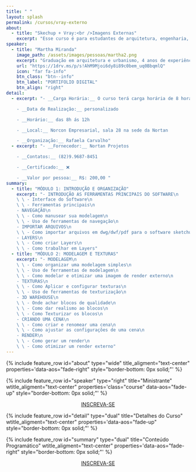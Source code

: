 ```yaml
---
title: " "
layout: splash
permalink: /cursos/vray-externo
about:
  - title: "Skechup + Vray:<br />Imagens Externas"
    excerpt: "Esse curso é para estudantes de arquitetura, engenharia, designers de interiores, profissionais atuantes na área e demais interessados em entender o software sketchup afim de elaborar maquetes 3D. Esse conteúdo é uma ferramenta extremamente importante para quem trabalha com a construção civil. __Se você busca melhorar suas apresentações de projeto e ter uma fonte de renda extra, esse curso é para você!__​​"
speaker:
  - title: "Martha Miranda"
    image_path: /assets/images/pessoas/martha2.png
    excerpt: "Graduação em arquitetura e urbanismo, 4 anos de experiência com maquetes eletrônicas."
    url: "https://1drv.ms/p/s!AhM9Mjoi6dy8i89c0bem_uq0BbqmlQ"
    icon: "far fa-info"
    btn_class: "btn--info"
    btn_label: "PORTIFOLIO DIGITAL"
    btn_align: "right"
detail:
  - excerpt: "- __Carga Horária:__ O curso terá carga horária de 8 horas

    - __Data de Realização:__ personalizado

    - __Horário:__ das 8h ás 12h​

    - __Local:__ Norcon Empresarial, sala 28 na sede da Nortan​

    - __Organização:__ Rafaela Carvalho"
  - excerpt: "- __Fornecedor:__ Nortan Projetos​

    - __Contatos:__ (82)9.9687-8451​

    - __Certificado:__ ❌

    - __Valor por pessoa:__ R$: 200,00 ​​"
summary:
  - title: "MÓDULO 1: INTRODUÇÃO E ORGANIZAÇÃO​"
    excerpt: "- INTRODUÇÃO AS FERRAMENTAS PRINCIPAIS DO SOFTWARE\n
    \ \ - Interface do Software​\n
    \ \ - Ferramentas principais​​\n
    - NAVEGAÇÃO\n
    \ \ - Como manusear sua modelagem​​\n
    \ \ - Uso de ferramentas de navegação\n
    - IMPORTAR ARQUIVOS​\n
    \ \ - Como importar arquivos em dwg/dwf/pdf para o software sketchup​\n
    - LAYERS​\n
    \ \ - Como criar Layers​​\n
    \ \ - Como trabalhar em Layers​​"
  - title: "MÓDULO 2: MODELAGEM E TEXTURAS​​"
    excerpt: "- MODELAGEM​\n
    \ \ - Como organizar uma modelagem simples​​\n
    \ \ - Uso de ferramentas de modelagem\n
    \ \ - Como modelar e otimizar uma imagem de render externo\n
    - TEXTURAS​\n
    \ \ - Como Aplicar e configurar texturas​​\n
    \ \ - Uso de ferramentas de texturização​\n
    - 3D WAREHOUSE​\n
    \ \ - Onde achar blocos de qualidade​​\n
    \ \ - Como dar realismo ao blocos​​\n
    \ \ - Como Texturizar os blocos\n
    - CRIANDO UMA CENA​\n
    \ \ - Como criar e renomear uma cena\n
    \ \ - Como ajustar as configurações de uma cena\n
    - RENDER​\n
    \ \ - Como gerar um render\n
    \ \ - Como otimizar um render externo"
---
```


{% include feature_row id="about" type="wide" title_aligment="text-center" properties='data-aos="fade-right" style="border-bottom: 0px solid;"' %}

{% include feature_row id="speaker" type="right" title="Ministrante" wtitle_aligment="text-center" properties='class="course" data-aos="fade-up" style="border-bottom: 0px solid;"' %}

<p style="text-align: center; margin-top: 10px" data-aos="fade-left"><a href="https://docs.google.com/forms/d/1_StlSGk7e2V7TYlayCm2OtKi5zn0jWvqWHFfYruvxng" class="btn btn--success">INSCREVA-SE</a></p>

{% include feature_row id="detail" type="dual" title="Detalhes do Curso" wtitle_aligment="text-center" properties='data-aos="fade-up" style="border-bottom: 0px solid;"' %}

{% include feature_row id="summary" type="dual" title="Conteúdo Programático" wtitle_aligment="text-center" properties='data-aos="fade-right" style="border-bottom: 0px solid;"' %}

<p style="text-align: center" data-aos="fade-up"><a href="https://docs.google.com/forms/d/1_StlSGk7e2V7TYlayCm2OtKi5zn0jWvqWHFfYruvxng" class="btn btn--success"> INSCREVA-SE</a></p>

